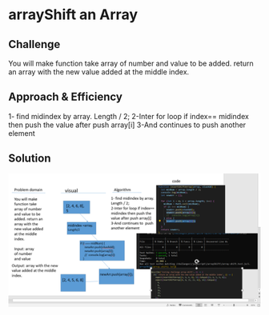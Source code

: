 # arrayShift an Array 




## Challenge
You will make function take array of number and value to be added. return an array with the new value added at the middle index.



## Approach & Efficiency

1- find midindex by array. Length / 2;
2-Inter for loop if index== midindex then push the value after push array[i]
3-And continues to  push another element



## Solution

![](/challanges/assets/arrayShift.PNG) 
